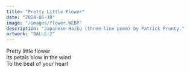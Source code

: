 ```yaml
---
title: "Pretty Little Flower"
date: "2024-06-18"
image: "/images/flower.WEBP"
description: "Japanese Haiku (three-line poem) by Patrick Prunty."
artwork: "DALLE-2"
---
```


Pretty little flower \
Its petals blow in the wind \
To the beat of your heart 
